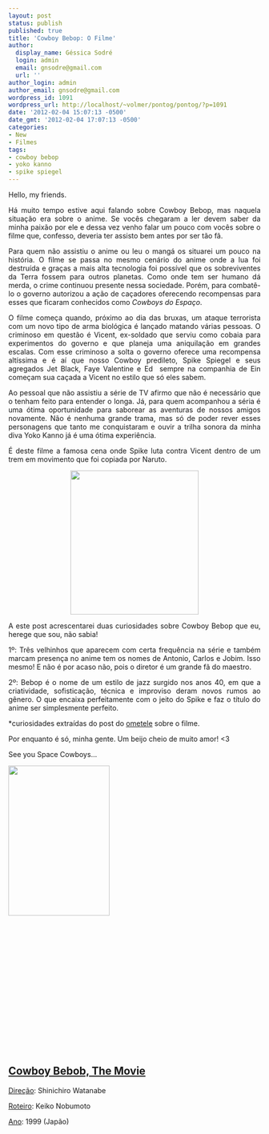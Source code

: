 ```yaml
---
layout: post
status: publish
published: true
title: 'Cowboy Bebop: O Filme'
author:
  display_name: Géssica Sodré
  login: admin
  email: gnsodre@gmail.com
  url: ''
author_login: admin
author_email: gnsodre@gmail.com
wordpress_id: 1091
wordpress_url: http://localhost/~volmer/pontog/pontog/?p=1091
date: '2012-02-04 15:07:13 -0500'
date_gmt: '2012-02-04 17:07:13 -0500'
categories:
- New
- Filmes
tags:
- cowboy bebop
- yoko kanno
- spike spiegel
---
```

<p style="text-align: justify;">Hello, my friends.</p>
<p style="text-align: justify;">
<p style="text-align: justify;">Há muito tempo estive aqui falando sobre Cowboy Bebop, mas naquela situação era sobre o anime. Se vocês chegaram a ler devem saber da minha paixão por ele e dessa vez venho falar um pouco com vocês sobre o filme que, confesso, deveria ter assisto bem antes por ser tão fã.</p>
<p style="text-align: justify;">Para quem não assistiu o anime ou leu o mangá os situarei um pouco na história. O filme se passa no mesmo cenário do anime onde a lua foi destruída e graças a mais alta tecnologia foi possível que os sobreviventes da Terra fossem para outros planetas. Como onde tem ser humano dá merda, o crime continuou presente nessa sociedade. Porém, para combatê-lo o governo autorizou a ação de caçadores oferecendo recompensas para esses que ficaram conhecidos como <em>Cowboys do Espaço</em>.</p>
<p style="text-align: justify;">O filme começa quando, próximo ao dia das bruxas, um ataque terrorista com um novo tipo de arma biológica é lançado matando várias pessoas. O criminoso em questão é Vicent, ex-soldado que serviu como cobaia para experimentos do governo e que planeja uma aniquilação em grandes escalas. Com esse criminoso a solta o governo oferece uma recompensa altíssima e é aí que nosso Cowboy predileto, Spike Spiegel e seus agregados Jet Black, Faye Valentine e Ed  sempre na companhia de Ein começam sua caçada a Vicent no estilo que só eles sabem.</p>
<p style="text-align: justify;">Ao pessoal que não assistiu a série de TV afirmo que não é necessário que o tenham feito para entender o longa. Já, para quem acompanhou a séria é uma ótima oportunidade para saborear as aventuras de nossos amigos novamente. Não é nenhuma grande trama, mas só de poder rever esses personagens que tanto me conquistaram e ouvir a trilha sonora da minha diva Yoko Kanno já é uma ótima experiência.</p>
<p style="text-align: justify;">É deste filme a famosa cena onde Spike luta contra Vicent dentro de um trem em movimento que foi copiada por Naruto.</p>
<p style="text-align: center;"><img class="aligncenter" style="border-style: initial; border-color: initial; border-image: initial; border-width: 0px;" title="Spike vs Vicent e Naruto vs Neji" src="http://100grana.files.wordpress.com/2011/04/0f1da385a962cb88e473e4b5a78a36c18b6ff22c.gif?w=600" alt="" width="256" height="288" /></p>
<p style="text-align: justify;">
<p style="text-align: justify;">A este post acrescentarei duas curiosidades sobre Cowboy Bebop que eu, herege que sou, não sabia!</p>
<p style="text-align: justify;">1º: Três velhinhos que aparecem com certa frequência na série e também marcam presença no anime tem os nomes de Antonio, Carlos e Jobim. Isso mesmo! E não é por acaso não, pois o diretor é um grande fã do maestro.</p>
<p style="text-align: justify;">2º: Bebop é o nome de um estilo de jazz surgido nos anos 40, em que a criatividade, sofisticação, técnica e improviso deram novos rumos ao gênero. O que encaixa perfeitamente com o jeito do Spike e faz o título do anime ser simplesmente perfeito.</p>
<p style="text-align: justify;">*curiosidades extraídas do post do <a title="Omelete - Cowboy Bebop, o filme" href="http://omelete.uol.com.br/cinema/icowboy-bebop-o-filme-i/" target="_blank">ometele</a> sobre o filme.</p>
<p style="text-align: justify;">Por enquanto é só, minha gente. Um beijo cheio de muito amor! &lt;3</p>
<p style="text-align: justify;">See you Space Cowboys...</p>
<p style="text-align: justify;"><a href="http://2.bp.blogspot.com/_G9ZKRxX_PEY/TRJO2SfnuFI/AAAAAAAACp4/baMvPEffVZs/s1600/cowboy-bebop-english-dubbed.jpg" target="_blank"><img class="alignleft size-medium wp-image-1094" style="border-style: initial; border-color: initial; border-image: initial; border-width: 0px;" title="Cowboy Bebop, The Movie" src="http://localhost/~volmer/pontog/pontog/wp-content/uploads/2012/02/cowboy-bebop-english-dubbed-202x300.jpg" alt="" width="202" height="300" /></a></p>
<p></br></br></br></br></br></br></br></br></br></br></br></br></br></br></br></p>
<h2 style="text-align: justify;"><span style="text-decoration: underline;">Cowboy Bebob, The Movie</span></h2>
<p style="text-align: justify;"><span style="text-decoration: underline;">Direção</span>: Shinichiro Watanabe</p>
<p style="text-align: justify;"><span style="text-decoration: underline;">Roteiro</span>: Keiko Nobumoto</p>
<p style="text-align: justify;"><span style="text-decoration: underline;">Ano</span>: 1999 (Japão)</p>

